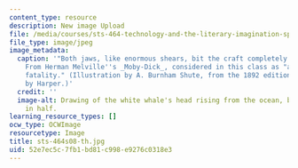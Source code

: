 ```yaml
---
content_type: resource
description: New image Upload
file: /media/courses/sts-464-technology-and-the-literary-imagination-spring-2008/52e7ec5c7fb1bd81c998e9276c0318e3_sts-464s08-th.jpg
file_type: image/jpeg
image_metadata:
  caption: '"Both jaws, like enormous shears, bit the craft completely in twain."
    From Herman Melville''s _Moby-Dick_, considered in this class as "an epic of technological
    fatality." (Illustration by A. Burnham Shute, from the 1892 edition published
    by Harper.)'
  credit: ''
  image-alt: Drawing of the white whale's head rising from the ocean, biting a rowboat
    in half.
learning_resource_types: []
ocw_type: OCWImage
resourcetype: Image
title: sts-464s08-th.jpg
uid: 52e7ec5c-7fb1-bd81-c998-e9276c0318e3
---
```

